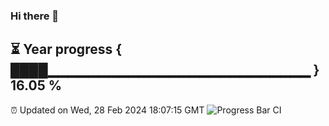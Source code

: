 ### Hi there 👋
⏳ Year progress { ████▁▁▁▁▁▁▁▁▁▁▁▁▁▁▁▁▁▁▁▁▁▁▁▁▁▁ } 16.05 %
---
⏰ Updated on Wed, 28 Feb 2024 18:07:15 GMT
![Progress Bar CI](https://github.com/Moyi321/Moyi321/workflows/Progress%20Bar%20CI/badge.svg)
